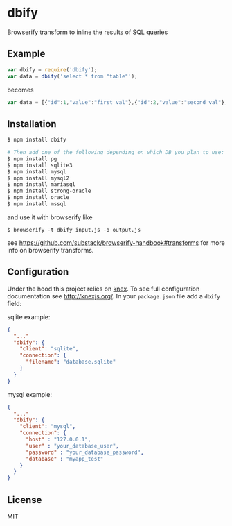 # dbify

Browserify transform to inline the results of SQL queries

## Example

```js
var dbify = require('dbify');
var data = dbify('select * from "table"');
```

becomes

```js
var data = [{"id":1,"value":"first val"},{"id":2,"value":"second val"},{"id":3,"value":"third val"}];
```

## Installation


```sh
$ npm install dbify

# Then add one of the following depending on which DB you plan to use:
$ npm install pg
$ npm install sqlite3
$ npm install mysql
$ npm install mysql2
$ npm install mariasql
$ npm install strong-oracle
$ npm install oracle
$ npm install mssql
```

and use it with browserify like

```
$ browserify -t dbify input.js -o output.js
```

see https://github.com/substack/browserify-handbook#transforms for more info on browserify transforms.

## Configuration

Under the hood this project relies on [knex](http://knexjs.org/). To see full configuration documentation see http://knexjs.org/. In your `package.json` file add a `dbify` field:

sqlite example:

```json
{
  "..."
  "dbify": {
    "client": "sqlite",
    "connection": {
      "filename": "database.sqlite"
    }
  }
}
```

mysql example:


```json
{
  "..."
  "dbify": {
    "client": "mysql",
    "connection": {
      "host" : "127.0.0.1",
      "user" : "your_database_user",
      "password" : "your_database_password",
      "database" : "myapp_test"
    }
  }
}
```


## License

MIT
